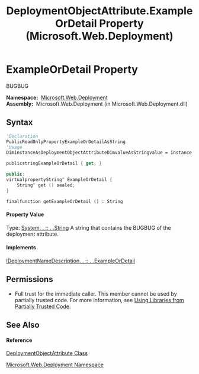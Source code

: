 ﻿---
title: DeploymentObjectAttribute.ExampleOrDetail Property  (Microsoft.Web.Deployment)
TOCTitle: ExampleOrDetail Property
ms:assetid: P:Microsoft.Web.Deployment.DeploymentObjectAttribute.ExampleOrDetail
ms:mtpsurl: https://msdn.microsoft.com/en-us/library/microsoft.web.deployment.deploymentobjectattribute.exampleordetail(v=VS.90)
ms:contentKeyID: 22753889
ms.date: 05/02/2012
mtps_version: v=VS.90
f1_keywords:
- Microsoft.Web.Deployment.DeploymentObjectAttribute.ExampleOrDetail
- Microsoft.Web.Deployment.DeploymentObjectAttribute.get_ExampleOrDetail
dev_langs:
- CSharp
- JScript
- VB
- c++
api_location:
- Microsoft.Web.Deployment.dll
api_name:
- Microsoft.Web.Deployment.DeploymentObjectAttribute.ExampleOrDetail
- Microsoft.Web.Deployment.DeploymentObjectAttribute.get_ExampleOrDetail
api_type:
- Managed
topic_type:
- apiref
- kbSyntax
product_family_name: VS
ROBOTS: INDEX,FOLLOW
---

# ExampleOrDetail Property

BUGBUG

**Namespace:**  [Microsoft.Web.Deployment](microsoft-web-deployment-namespace.md)  
**Assembly:**  Microsoft.Web.Deployment (in Microsoft.Web.Deployment.dll)

## Syntax

``` vb
'Declaration
PublicReadOnlyPropertyExampleOrDetailAsString
'Usage
DiminstanceAsDeploymentObjectAttributeDimvalueAsStringvalue = instance.ExampleOrDetail
```

``` csharp
publicstringExampleOrDetail { get; }
```

``` c++
public:
virtualpropertyString^ ExampleOrDetail {
    String^ get () sealed;
}
```

``` jscript
finalfunction getExampleOrDetail () : String
```

#### Property Value

Type: [System. . :: . .String](https://msdn.microsoft.com/en-us/library/s1wwdcbf\(v=vs.90\))  
A string that contains the BUGBUG of the deployment attribute.  

#### Implements

[IDeploymentNameDescription. . :: . .ExampleOrDetail](ideploymentnamedescription-exampleordetail-property-microsoft-web-deployment.md)  

## Permissions

  - Full trust for the immediate caller. This member cannot be used by partially trusted code. For more information, see [Using Libraries from Partially Trusted Code](https://msdn.microsoft.com/en-us/library/8skskf63\(v=vs.90\)).

## See Also

#### Reference

[DeploymentObjectAttribute Class](deploymentobjectattribute-class-microsoft-web-deployment.md)

[Microsoft.Web.Deployment Namespace](microsoft-web-deployment-namespace.md)

